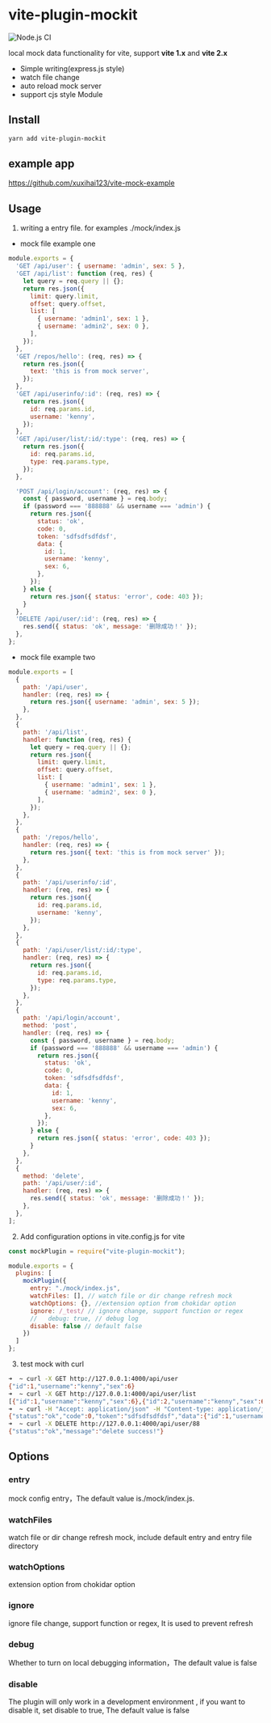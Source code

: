 # vite-plugin-mockit

![Node.js CI](https://github.com/xuxihai123/vite-plugin-mockit/workflows/Node.js%20CI/badge.svg)

local mock data functionality for vite, support **vite 1.x** and **vite 2.x**

- Simple writing(express.js style)
- watch file change
- auto reload mock server
- support cjs style Module

## Install

```bash
yarn add vite-plugin-mockit
```

## example app

https://github.com/xuxihai123/vite-mock-example

## Usage

1. writing a entry file. for examples ./mock/index.js

- mock file example one

```js
module.exports = {
  'GET /api/user': { username: 'admin', sex: 5 },
  'GET /api/list': function (req, res) {
    let query = req.query || {};
    return res.json({
      limit: query.limit,
      offset: query.offset,
      list: [
        { username: 'admin1', sex: 1 },
        { username: 'admin2', sex: 0 },
      ],
    });
  },
  'GET /repos/hello': (req, res) => {
    return res.json({
      text: 'this is from mock server',
    });
  },
  'GET /api/userinfo/:id': (req, res) => {
    return res.json({
      id: req.params.id,
      username: 'kenny',
    });
  },
  'GET /api/user/list/:id/:type': (req, res) => {
    return res.json({
      id: req.params.id,
      type: req.params.type,
    });
  },

  'POST /api/login/account': (req, res) => {
    const { password, username } = req.body;
    if (password === '888888' && username === 'admin') {
      return res.json({
        status: 'ok',
        code: 0,
        token: 'sdfsdfsdfdsf',
        data: {
          id: 1,
          username: 'kenny',
          sex: 6,
        },
      });
    } else {
      return res.json({ status: 'error', code: 403 });
    }
  },
  'DELETE /api/user/:id': (req, res) => {
    res.send({ status: 'ok', message: '删除成功！' });
  },
};
```

- mock file example two

```js
module.exports = [
  {
    path: '/api/user',
    handler: (req, res) => {
      return res.json({ username: 'admin', sex: 5 });
    },
  },
  {
    path: '/api/list',
    handler: function (req, res) {
      let query = req.query || {};
      return res.json({
        limit: query.limit,
        offset: query.offset,
        list: [
          { username: 'admin1', sex: 1 },
          { username: 'admin2', sex: 0 },
        ],
      });
    },
  },
  {
    path: '/repos/hello',
    handler: (req, res) => {
      return res.json({ text: 'this is from mock server' });
    },
  },
  {
    path: '/api/userinfo/:id',
    handler: (req, res) => {
      return res.json({
        id: req.params.id,
        username: 'kenny',
      });
    },
  },
  {
    path: '/api/user/list/:id/:type',
    handler: (req, res) => {
      return res.json({
        id: req.params.id,
        type: req.params.type,
      });
    },
  },
  {
    path: '/api/login/account',
    method: 'post',
    handler: (req, res) => {
      const { password, username } = req.body;
      if (password === '888888' && username === 'admin') {
        return res.json({
          status: 'ok',
          code: 0,
          token: 'sdfsdfsdfdsf',
          data: {
            id: 1,
            username: 'kenny',
            sex: 6,
          },
        });
      } else {
        return res.json({ status: 'error', code: 403 });
      }
    },
  },
  {
    method: 'delete',
    path: '/api/user/:id',
    handler: (req, res) => {
      res.send({ status: 'ok', message: '删除成功！' });
    },
  },
];
```

2. Add configuration options in vite.config.js for vite

```js
const mockPlugin = require("vite-plugin-mockit");

module.exports = {
  plugins: [
    mockPlugin({
      entry: "./mock/index.js",
      watchFiles: [], // watch file or dir change refresh mock
      watchOptions: {}, //extension option from chokidar option
      ignore: /_test/ // ignore change, support function or regex
      //   debug: true, // debug log
      disable: false // default false
    })
  ]
};

```

3. test mock with curl

```bash
➜  ~ curl -X GET http://127.0.0.1:4000/api/user
{"id":1,"username":"kenny","sex":6}
➜  ~ curl -X GET http://127.0.0.1:4000/api/user/list
[{"id":1,"username":"kenny","sex":6},{"id":2,"username":"kenny","sex":6}]
➜  ~ curl -H "Accept: application/json" -H "Content-type: application/json" -X POST -d '{"username":"admin","password":"888888"}' http://127.0.0.1:4000/api/login/account
{"status":"ok","code":0,"token":"sdfsdfsdfdsf","data":{"id":1,"username":"kenny","sex":6}}
➜  ~ curl -X DELETE http://127.0.0.1:4000/api/user/88
{"status":"ok","message":"delete success!"}
```

## Options

### entry

mock config entry，The default value is./mock/index.js.

### watchFiles

watch file or dir change refresh mock, include default entry and entry file directory

### watchOptions

extension option from chokidar option

### ignore

ignore file change, support function or regex, It is used to prevent refresh

### debug

Whether to turn on local debugging information，The default value is false

### disable

The plugin will only work in a development environment , if you want to disable it, set disable to true, The default value is false
